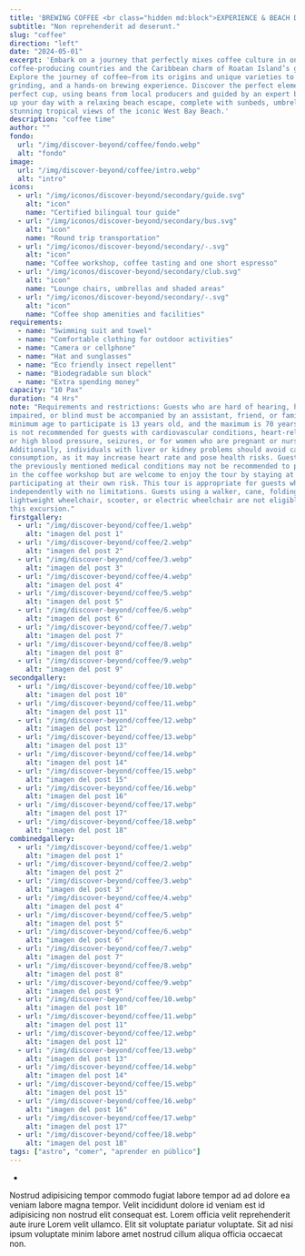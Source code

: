 ```yaml
---
title: 'BREWING COFFEE <br class="hidden md:block">EXPERIENCE & BEACH DAY'
subtitle: "Non reprehenderit ad deserunt."
slug: "coffee"
direction: "left"
date: "2024-05-01"
excerpt: 'Embark on a journey that perfectly mixes coffee culture in one of the world’s top
coffee-producing countries and the Caribbean charm of Roatan Island’s golden sands.
Explore the journey of coffee—from its origins and unique varieties to roasting,
grinding, and a hands-on brewing experience. Discover the perfect elements for the
perfect cup, using beans from local producers and guided by an expert barista. Wrap
up your day with a relaxing beach escape, complete with sunbeds, umbrellas and
stunning tropical views of the iconic West Bay Beach.'
description: "coffee time"
author: ""
fondo:
  url: "/img/discover-beyond/coffee/fondo.webp"
  alt: "fondo"
image:
  url: "/img/discover-beyond/coffee/intro.webp"
  alt: "intro"
icons:
  - url: "/img/iconos/discover-beyond/secondary/guide.svg"
    alt: "icon"
    name: "Certified bilingual tour guide"
  - url: "/img/iconos/discover-beyond/secondary/bus.svg"
    alt: "icon"
    name: "Round trip transportation"
  - url: "/img/iconos/discover-beyond/secondary/-.svg"
    alt: "icon"
    name: "Coffee workshop, coffee tasting and one short espresso"
  - url: "/img/iconos/discover-beyond/secondary/club.svg"
    alt: "icon"
    name: "Lounge chairs, umbrellas and shaded areas"
  - url: "/img/iconos/discover-beyond/secondary/-.svg"
    alt: "icon"
    name: "Coffee shop amenities and facilities"
requirements:
  - name: "Swimming suit and towel"
  - name: "Comfortable clothing for outdoor activities"
  - name: "Camera or cellphone"
  - name: "Hat and sunglasses"
  - name: "Eco friendly insect repellent"
  - name: "Biodegradable sun block"
  - name: "Extra spending money"
capacity: "10 Pax"
duration: "4 Hrs"
note: "Requirements and restrictions: Guests who are hard of hearing, hearing
impaired, or blind must be accompanied by an assistant, friend, or family member. The
minimum age to participate is 13 years old, and the maximum is 70 years old. This tour
is not recommended for guests with cardiovascular conditions, heart-related issues, low
or high blood pressure, seizures, or for women who are pregnant or nursing.
Additionally, individuals with liver or kidney problems should avoid caffeine
consumption, as it may increase heart rate and pose health risks. Guests with any of
the previously mentioned medical conditions may not be recommended to participate
in the coffee workshop but are welcome to enjoy the tour by staying at the beach or
participating at their own risk. This tour is appropriate for guests who can walk
independently with no limitations. Guests using a walker, cane, folding manual or
lightweight wheelchair, scooter, or electric wheelchair are not eligible to participate in
this excursion."
firstgallery:
  - url: "/img/discover-beyond/coffee/1.webp"
    alt: "imagen del post 1"
  - url: "/img/discover-beyond/coffee/2.webp"
    alt: "imagen del post 2"
  - url: "/img/discover-beyond/coffee/3.webp"
    alt: "imagen del post 3"
  - url: "/img/discover-beyond/coffee/4.webp"
    alt: "imagen del post 4"
  - url: "/img/discover-beyond/coffee/5.webp"
    alt: "imagen del post 5"
  - url: "/img/discover-beyond/coffee/6.webp"
    alt: "imagen del post 6"
  - url: "/img/discover-beyond/coffee/7.webp"
    alt: "imagen del post 7"
  - url: "/img/discover-beyond/coffee/8.webp"
    alt: "imagen del post 8"
  - url: "/img/discover-beyond/coffee/9.webp"
    alt: "imagen del post 9"
secondgallery:
  - url: "/img/discover-beyond/coffee/10.webp"
    alt: "imagen del post 10"
  - url: "/img/discover-beyond/coffee/11.webp"
    alt: "imagen del post 11"
  - url: "/img/discover-beyond/coffee/12.webp"
    alt: "imagen del post 12"
  - url: "/img/discover-beyond/coffee/13.webp"
    alt: "imagen del post 13"
  - url: "/img/discover-beyond/coffee/14.webp"
    alt: "imagen del post 14"
  - url: "/img/discover-beyond/coffee/15.webp"
    alt: "imagen del post 15"
  - url: "/img/discover-beyond/coffee/16.webp"
    alt: "imagen del post 16"
  - url: "/img/discover-beyond/coffee/17.webp"
    alt: "imagen del post 17"
  - url: "/img/discover-beyond/coffee/18.webp"
    alt: "imagen del post 18"
combinedgallery:
  - url: "/img/discover-beyond/coffee/1.webp"
    alt: "imagen del post 1"
  - url: "/img/discover-beyond/coffee/2.webp"
    alt: "imagen del post 2"
  - url: "/img/discover-beyond/coffee/3.webp"
    alt: "imagen del post 3"
  - url: "/img/discover-beyond/coffee/4.webp"
    alt: "imagen del post 4"
  - url: "/img/discover-beyond/coffee/5.webp"
    alt: "imagen del post 5"
  - url: "/img/discover-beyond/coffee/6.webp"
    alt: "imagen del post 6"
  - url: "/img/discover-beyond/coffee/7.webp"
    alt: "imagen del post 7"
  - url: "/img/discover-beyond/coffee/8.webp"
    alt: "imagen del post 8"
  - url: "/img/discover-beyond/coffee/9.webp"
    alt: "imagen del post 9"
  - url: "/img/discover-beyond/coffee/10.webp"
    alt: "imagen del post 10"
  - url: "/img/discover-beyond/coffee/11.webp"
    alt: "imagen del post 11"
  - url: "/img/discover-beyond/coffee/12.webp"
    alt: "imagen del post 12"
  - url: "/img/discover-beyond/coffee/13.webp"
    alt: "imagen del post 13"
  - url: "/img/discover-beyond/coffee/14.webp"
    alt: "imagen del post 14"
  - url: "/img/discover-beyond/coffee/15.webp"
    alt: "imagen del post 15"
  - url: "/img/discover-beyond/coffee/16.webp"
    alt: "imagen del post 16"
  - url: "/img/discover-beyond/coffee/17.webp"
    alt: "imagen del post 17"
  - url: "/img/discover-beyond/coffee/18.webp"
    alt: "imagen del post 18"
tags: ["astro", "comer", "aprender en público"]
---
```

-

Nostrud adipisicing tempor commodo fugiat labore tempor ad ad dolore ea veniam labore magna tempor. Velit incididunt dolore id veniam est id adipisicing non nostrud elit consequat est. Lorem officia velit reprehenderit aute irure Lorem velit ullamco. Elit sit voluptate pariatur voluptate. Sit ad nisi ipsum voluptate minim labore amet nostrud cillum aliqua officia occaecat non.
